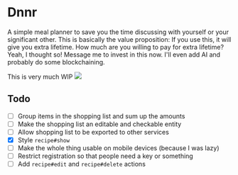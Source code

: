 # Dnnr

A simple meal planner to save you the time discussing with yourself or your significant other.
This is basically the value proposition: If you use this, it will give you extra lifetime.
How much are you willing to pay for extra lifetime? Yeah, I thought so!
Message me to invest in this now. I'll even add AI and probably do some blockchaining.

This is very much WIP
![](https://user-images.githubusercontent.com/3950661/82728646-03eb6a80-9cf2-11ea-953d-10c47afd7a73.png)

## Todo

- [ ] Group items in the shopping list and sum up the amounts
- [ ] Make the shopping list an editable and checkable entity
- [ ] Allow shopping list to be exported to other services
- [x] Style `recipe#show`
- [ ] Make the whole thing usable on mobile devices (because I was lazy)
- [ ] Restrict registration so that people need a key or something
- [ ] Add `recipe#edit` and `recipe#delete` actions
